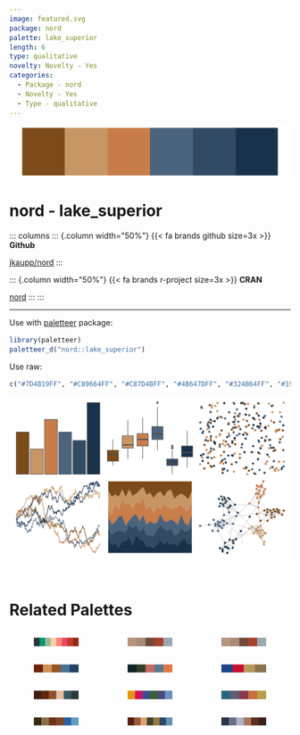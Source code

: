 ```yaml
---
image: featured.svg
package: nord
palette: lake_superior
length: 6
type: qualitative
novelty: Novelty - Yes
categories:
  - Package - nord
  - Novelty - Yes
  - Type - qualitative
---
```


![](featured.svg)

# nord - lake_superior 

::: columns
::: {.column width="50%"}
{{< fa brands github size=3x >}}
**Github**

[jkaupp/nord](https://github.com/jkaupp/nord)
:::

::: {.column width="50%"}
{{< fa brands r-project size=3x >}}
**CRAN**

[nord](https://CRAN.R-project.org/package=nord)
:::
:::

<hr> 

Use with [paletteer](https://emilhvitfeldt.github.io/paletteer/) package:

```r
library(paletteer)
paletteer_d("nord::lake_superior")
```

Use raw:

```r
c("#7D4B19FF", "#C89664FF", "#C87D4BFF", "#4B647DFF", "#324B64FF", "#19324BFF")
``` 

![](examples.png) 

<br>

# Related Palettes

<div class="list" style="display: grid; grid-template-columns: auto auto auto;"> <figure class="figure">
<a href="../../awtools/a_palette/"> <img src="../../awtools/a_palette/featured.svg" style="width: 100%;" class="figure-img"></a>
</figure> <figure class="figure">
<a href="../../ButterflyColors/hamadryas_feronia/"> <img src="../../ButterflyColors/hamadryas_feronia/featured.svg" style="width: 100%;" class="figure-img"></a>
</figure> <figure class="figure">
<a href="../../ButterflyColors/hamadryas_feronia/"> <img src="../../ButterflyColors/hamadryas_feronia/featured.svg" style="width: 100%;" class="figure-img"></a>
</figure> <figure class="figure">
<a href="../../colRoz/m_horridus/"> <img src="../../colRoz/m_horridus/featured.svg" style="width: 100%;" class="figure-img"></a>
</figure> <figure class="figure">
<a href="../../lisa/Masaccio/"> <img src="../../lisa/Masaccio/featured.svg" style="width: 100%;" class="figure-img"></a>
</figure> <figure class="figure">
<a href="../../nbapalettes/pelicans_city/"> <img src="../../nbapalettes/pelicans_city/featured.svg" style="width: 100%;" class="figure-img"></a>
</figure> <figure class="figure">
<a href="../../beyonce/X38/"> <img src="../../beyonce/X38/featured.svg" style="width: 100%;" class="figure-img"></a>
</figure> <figure class="figure">
<a href="../../calecopal/superbloom3/"> <img src="../../calecopal/superbloom3/featured.svg" style="width: 100%;" class="figure-img"></a>
</figure> <figure class="figure">
<a href="../../fishualize/Antennarius_commerson/"> <img src="../../fishualize/Antennarius_commerson/featured.svg" style="width: 100%;" class="figure-img"></a>
</figure> <figure class="figure">
<a href="../../colRoz/capricorn/"> <img src="../../colRoz/capricorn/featured.svg" style="width: 100%;" class="figure-img"></a>
</figure> <figure class="figure">
<a href="../../NatParksPalettes/GrandCanyon/"> <img src="../../NatParksPalettes/GrandCanyon/featured.svg" style="width: 100%;" class="figure-img"></a>
</figure> <figure class="figure">
<a href="../../beyonce/X1/"> <img src="../../beyonce/X1/featured.svg" style="width: 100%;" class="figure-img"></a>
</figure> 
</div>
